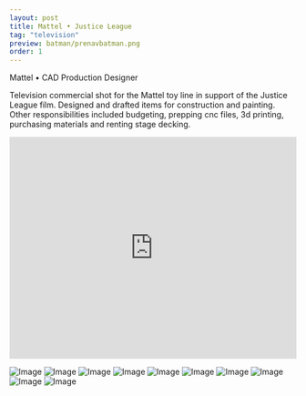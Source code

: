 ```yaml
---
layout: post
title: Mattel • Justice League
tag: "television"
preview: batman/prenavbatman.png
order: 1
---
```

Mattel • CAD Production Designer

Television commercial shot for the Mattel toy line in support of the Justice League film. Designed and drafted items for construction and painting. Other responsibilities included budgeting, prepping cnc files, 3d printing, purchasing materials and renting stage decking.

<iframe frameborder="0" scrolling="no" height="390" width="100%" src="https://player.vimeo.com/video/251694440?controls=0&showinfo=0&title=0&byline=0&portrait=0" allow="autoplay; encrypted-media" allowfullscreen></iframe>

![Image](1jl.png)
![Image](2jl.png)
![Image](3jl.png)
![Image](4jl.png)
![Image](5jl.png)
![Image](6jl.png)
![Image](7jl.png)
![Image](8jl.png)
![Image](9jl.png)
![Image](10jl.png)
